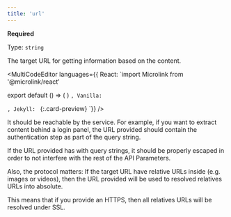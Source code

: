 ```yaml
---
title: 'url'
--- 
```


**Required**

Type: `string`

The target URL for getting information based on the content.

<MultiCodeEditor languages={{
  React: `import Microlink from '@microlink/react' 
  
export default () => (
  <Microlink
    url='https://microlink.io'
  />
)
`, Vanilla: `
<script>
  document.addEventListener('DOMContentLoaded', function (event) {
    microlink('a')
  })
</script>
`, Jekyll: `
[](https://microlink.io){:.card-preview}
`}} 
/>


<Figcaption children='`url` is the only api parameter.' />

<Microlink url='https://microlink.io' media='logo' />

It should be reachable by the service. For example, if you want to extract content behind a login panel, the URL provided should contain the authentication step as part of the query string.

If the URL provided has with query strings, it should be properly escaped in order to not interfere with the rest of the API Parameters.

Also, the protocol matters: If the target URL have relative URLs inside (e.g. images or videos), then the URL provided will be used to resolved relatives URLs into absolute.

This means that if you provide an HTTPS, then all relatives URLs will be resolved under SSL.
